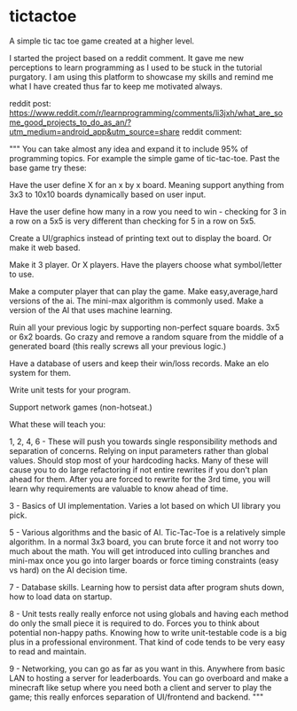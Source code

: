 # tictactoe
A simple tic tac toe game created at a higher level.

I started the project based on a reddit comment. It gave me new perceptions to learn programming as I used to be stuck in the tutorial purgatory. I am using this platform to showcase my skills and remind me what I have created thus far to keep me motivated always.

reddit post: https://www.reddit.com/r/learnprogramming/comments/li3jxh/what_are_some_good_projects_to_do_as_an/?utm_medium=android_app&utm_source=share
reddit comment:

"""
You can take almost any idea and expand it to include 95% of programming topics. For example the simple game of tic-tac-toe. Past the base game try these:

Have the user define X for an x by x board. Meaning support anything from 3x3 to 10x10 boards dynamically based on user input.

Have the user define how many in a row you need to win - checking for 3 in a row on a 5x5 is very different than checking for 5 in a row on 5x5.

Create a UI/graphics instead of printing text out to display the board. Or make it web based.

Make it 3 player. Or X players. Have the players choose what symbol/letter to use.

Make a computer player that can play the game. Make easy,average,hard versions of the ai. The mini-max algorithm is commonly used. Make a version of the AI that uses machine learning.

Ruin all your previous logic by supporting non-perfect square boards. 3x5 or 6x2 boards. Go crazy and remove a random square from the middle of a generated board (this really screws all your previous logic.)

Have a database of users and keep their win/loss records. Make an elo system for them.

Write unit tests for your program.

Support network games (non-hotseat.)

What these will teach you:

1, 2, 4, 6 - These will push you towards single responsibility methods and separation of concerns. Relying on input parameters rather than global values. Should stop most of your hardcoding hacks. Many of these will cause you to do large refactoring if not entire rewrites if you don't plan ahead for them. After you are forced to rewrite for the 3rd time, you will learn why requirements are valuable to know ahead of time.

3 - Basics of UI implementation. Varies a lot based on which UI library you pick.

5 - Various algorithms and the basic of AI. Tic-Tac-Toe is a relatively simple algorithm. In a normal 3x3 board, you can brute force it and not worry too much about the math. You will get introduced into culling branches and mini-max once you go into larger boards or force timing constraints (easy vs hard) on the AI decision time.

7 - Database skills. Learning how to persist data after program shuts down, how to load data on startup.

8 - Unit tests really really enforce not using globals and having each method do only the small piece it is required to do. Forces you to think about potential non-happy paths. Knowing how to write unit-testable code is a big plus in a professional environment. That kind of code tends to be very easy to read and maintain.

9 - Networking, you can go as far as you want in this. Anywhere from basic LAN to hosting a server for leaderboards. You can go overboard and make a minecraft like setup where you need both a client and server to play the game; this really enforces separation of UI/frontend and backend.
"""

